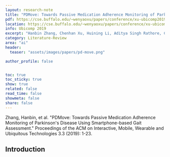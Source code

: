 ```yaml
---
layout: research-note
title: "PDMove: Towards Passive Medication Adherence Monitoring of Parkinson’s Disease Using Smartphone-based Gait Assessment"
pdf: https://cse.buffalo.edu/~wenyaoxu/papers/conference/xu-ubicomp2019.pdf
location: https://cse.buffalo.edu/~wenyaoxu/papers/conference/xu-ubicomp2019.pdf
info: Ubicomp 2019
excerpt: "Hanbin Zhang, Chenhan Xu, Huining Li, Aditya Singh Rathore, Chen Song, Zhisheng Yan, Dongmei Li, Feng Lin, Kun Wang, Wenyao Xu"
category: Literature-Review
area: "ai"
header:
  teaser: "assets/images/papers/pd-move.png"

author_profile: false


toc: true
toc_sticky: true
show: true
related: false
read_time: false
showmeta: false
share: false
---
```

Zhang, Hanbin, et al. "PDMove: Towards Passive Medication Adherence Monitoring of Parkinson's Disease Using Smartphone-based Gait Assessment." Proceedings of the ACM on Interactive, Mobile, Wearable and Ubiquitous Technologies 3.3 (2019): 1-23.


## Introduction
